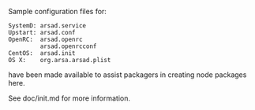 Sample configuration files for:
```
SystemD: arsad.service
Upstart: arsad.conf
OpenRC:  arsad.openrc
         arsad.openrcconf
CentOS:  arsad.init
OS X:    org.arsa.arsad.plist
```
have been made available to assist packagers in creating node packages here.

See doc/init.md for more information.
